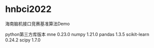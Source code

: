 # hnbci2022
海南脑机接口竞赛基准算法Demo

python第三方库版本
mne             0.23.0
numpy           1.21.0
pandas          1.3.5
scikit-learn    0.24.2
scipy           1.7.0

